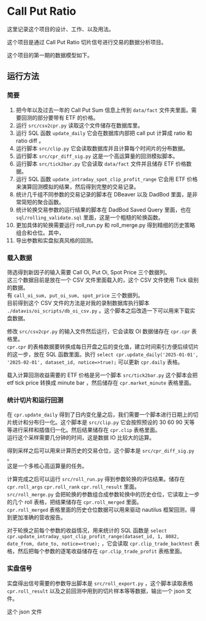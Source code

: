 # Call Put Ratio  
这里记录这个项目的设计、工作、以及用法。  

这个项目是通过 Call Put Ratio 切片信号进行交易的数据分析项目。  

这个项目的第一期的数据模型如下。  


## 运行方法  

### 简要  
1. 把今年以及过去一年的 Call Put Sum 信息上传到 `data/fact` 文件夹里面。需要回测的部分要带有 ETF 的价格。  
2. 运行 `src/csv2cpr.py` 读取这个文件储存在数据库里。  
3. 运行 SQL 函数 `update_daily` 它会在数据库内部把 call put 计算成 ratio 和 ratio diff 。  
4. 运行脚本 `src/clip.py` 它会读取数据库并且计算每个时间片的分布数据。  
5. 运行脚本 `src/cpr_diff_sig.py` 这是一个高运算量的回测模拟脚本。  
6. 运行脚本 `src/tick2bar.py` 它会读取 `data/fact` 文件并且储存 ETF 价格数据。  
7. 运行 SQL 函数 `update_intraday_spot_clip_profit_range` 它会用 ETF 价格来演算回测模拟的结果，然后得到完整的交易记录。  
8. 统计几千组不同参数的交易记录的脚本在 DBeaver 以及 DadBod 里面，是非常简短的聚合函数。  
9. 统计轮换交易参数的运行结果的脚本在 DadBod Saved Query 里面，也在 `sql/rolling_validate.sql` 里面，这是一个粗糙的轮换函数。  
10. 更加具体的轮换需要运行 roll_run.py 和 roll_merge.py 得到精细的历史策略组合和仓位。其中，  
11. 导出参数和实盘拟真风格的回测。

### 载入数据  
筛选得到新因子的输入需要 Call Oi, Put Oi, Spot Price 三个数据列。  
这三个数据目前是放在一个 CSV 文件里面载入的，这个 CSV 文件使用 Tick 级别的数据。  
有 `call_oi_sum, put_oi_sum, spot_price` 三个数据列。  
目前得到这个 CSV 文件的方法是对我的录制数据库执行脚本 `./datavis/oi_scripts/db_oi_csv.py` 。这个脚本之后改造一下可以用来下载实盘数据。  

修改 `src/csv2cpr.py` 的输入文件然后运行，它会读取 OI 数据储存在 `cpr.cpr` 表格里。  
`cpr.cpr` 的表格数据要转换成每日开盘之后的变化值，建立时间索引方便后续切片的这一步，放在 SQL 函数里面。执行 `select cpr.update_daily('2025-01-01', '2025-02-01', dataset_id, notice=>true);` 可以更新 `cpr.daily` 表格。  

载入计算回测收益需要的 ETF 价格是另一个脚本 `src/tick2bar.py` 这个脚本会把 etf tick price 转换成 minute bar ，然后储存在 `cpr.market_minute` 表格里面。  

### 统计切片和运行回测  

在 `cpr.update_daily` 得到了日内变化量之后，我们需要一个脚本进行日期上的切片统计和分布归一化。这个脚本是 `src/clip.py` 它会按照预设的 30 60 90 天等等进行采样和插值归一化。然后结果储存在 `cpr.clip` 表格里面。  
运行这个采样需要几分钟的时间，这是数据 IO 比较大的运算。  

得到采样之后可以用来计算历史的交易仓位，这个脚本是 `src/cpr_diff_sig.py` 。  
这是一个多核心高运算量的任务。  

计算完成之后可以运行 `src/roll_run.py` 得到参数轮换的评估结果。储存在 `cpr.roll_args` `cpr.roll_rank` `cpr.roll_result` 里面。  
`src/roll_merge.py` 会把轮换的参数组合成参数轮换中的历史仓位，它读取上一步的几个 roll 表格，把结果储存在 `cpr.roll_merged` 里面。  
`cpr.roll_merged` 表格里面的历史仓位数据可以用来驱动 nautilus 框架回测，得到更加准确的营收报告。

对于轮换之前每个参数的收益情况，用来统计的 SQL 函数是 `select cpr.update_intraday_spot_clip_profit_range(dataset_id, 1, 8082, date_from, date_to, notice=>true);` ，它会读取 `cpr.clip_trade_backtest` 表格，然后把每个参数的逐笔收益储存在 `cpr.clip_trade_profit` 表格里面。  

### 实盘信号  

实盘得出信号需要的参数导出脚本是 `src/roll_export.py` ，这个脚本读取表格 `cpr.roll_result` 以及之前回测中用到的切片样本等等数据，输出一个 json 文件。  

这个 json 文件








